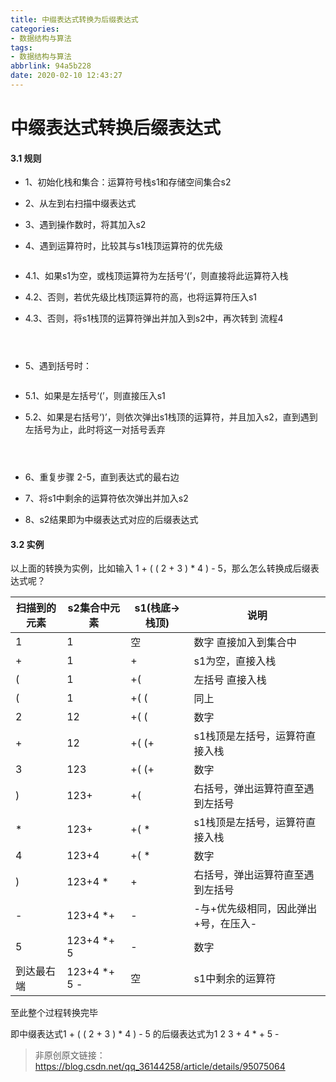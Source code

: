 ```yaml
---
title: 中缀表达式转换为后缀表达式
categories:
- 数据结构与算法
tags:
- 数据结构与算法
abbrlink: 94a5b228
date: 2020-02-10 12:43:27
---
```



  
# 中缀表达式转换后缀表达式
  
#### 3.1 规则

- 1、初始化栈和集合：运算符号栈s1和存储空间集合s2

- 2、从左到右扫描中缀表达式

- 3、遇到操作数时，将其加入s2

- 4、遇到运算符时，比较其与s1栈顶运算符的优先级

  ```
- 4.1、如果s1为空，或栈顶运算符为左括号‘(’，则直接将此运算符入栈
- 4.2、否则，若优先级比栈顶运算符的高，也将运算符压入s1
- 4.3、否则，将s1栈顶的运算符弹出并加入到s2中，再次转到 流程4
  ```

  

- 5、遇到括号时：

  ```
- 5.1、如果是左括号‘(’，则直接压入s1
- 5.2、如果是右括号‘)’，则依次弹出s1栈顶的运算符，并且加入s2，直到遇到左括号为止，此时将这一对括号丢弃
  ```

  

- 6、重复步骤 2-5，直到表达式的最右边

- 7、将s1中剩余的运算符依次弹出并加入s2

- 8、s2结果即为中缀表达式对应的后缀表达式

  

#### 3.2 实例

以上面的转换为实例，比如输入 1 + ( ( 2 + 3 ) * 4 ) - 5，那么怎么转换成后缀表达式呢？

| 扫描到的元素 | s2集合中元素 | s1(栈底->栈顶) | 说明                                 |
| ------------ | ------------ | -------------- | ------------------------------------ |
| 1            | 1            | 空             | 数字 直接加入到集合中                |
| +            | 1            | +              | s1为空，直接入栈                     |
| (            | 1            | +(             | 左括号 直接入栈                      |
| (            | 1            | +( (           | 同上                                 |
| 2            | 12           | +( (           | 数字                                 |
| +            | 12           | +( (+          | s1栈顶是左括号，运算符直接入栈       |
| 3            | 123          | +( (+          | 数字                                 |
| )            | 123+         | +(             | 右括号，弹出运算符直至遇到左括号     |
| *            | 123+         | +( *           | s1栈顶是左括号，运算符直接入栈       |
| 4            | 123+4        | +( *           | 数字                                 |
| )            | 123+4 *      | +              | 右括号，弹出运算符直至遇到左括号     |
| -            | 123+4 *+     | -              | -与+优先级相同，因此弹出+号，在压入- |
| 5            | 123+4 *+ 5   | -              | 数字                                 |
| 到达最右端   | 123+4 *+ 5 - | 空             | s1中剩余的运算符                     |

至此整个过程转换完毕

即中缀表达式1 + ( ( 2 + 3 ) * 4 ) - 5 的后缀表达式为1 2 3 + 4 * + 5 -



> 非原创原文链接：https://blog.csdn.net/qq_36144258/article/details/95075064